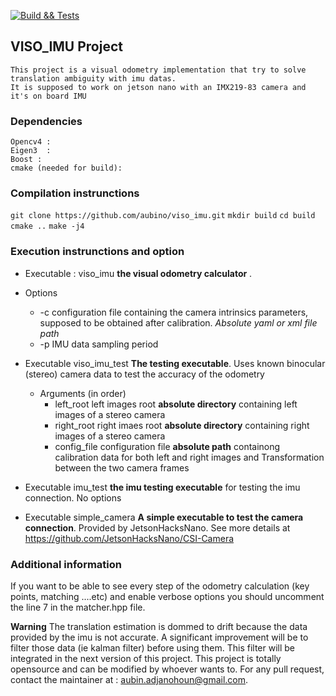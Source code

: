 [![Build && Tests](https://github.com/aubino/viso_imu/actions/workflows/c-cpp.yml/badge.svg)](https://github.com/aubino/viso_imu/actions/workflows/c-cpp.yml)

## VISO_IMU Project
    This project is a visual odometry implementation that try to solve translation ambiguity with imu datas. 
    It is supposed to work on jetson nano with an IMX219-83 camera and it's on board IMU 

### Dependencies 
    Opencv4 : 
    Eigen3  :
    Boost : 
    cmake (needed for build):


### Compilation instrunctions
`git clone https://github.com/aubino/viso_imu.git` 
`mkdir build`
`cd build`  
`cmake ..`
`make -j4`  

### Execution instrunctions and option
- Executable :   viso_imu __the visual odometry calculator__ . 
- Options
    - -c  configuration file containing the camera intrinsics parameters, supposed to be obtained after calibration. *Absolute yaml or xml file path*
    - -p  IMU data sampling period


- Executable  viso_imu_test __The testing executable__. Uses known binocular (stereo) camera data to test the accuracy of the odometry  
    - Arguments  (in order)  
        - left_root  left images root __absolute directory__ containing left images of a stereo camera 
        - right_root  right imaes root __absolute directory__ containing right images of a stereo camera
        - config_file  configuration file __absolute path__ containong calibration data for both left and right images and Transformation between the two camera  frames  

- Executable  imu_test __the imu testing executable__  for testing the imu connection. No options

- Executable  simple_camera __A simple executable to test the camera connection__. Provided by JetsonHacksNano. See more details at https://github.com/JetsonHacksNano/CSI-Camera

### Additional information 
If you want to be able to see every step of the odometry calculation (key points, matching ....etc) and enable verbose options you should uncomment the line 7 in the matcher.hpp file. 

**Warning** 
The translation estimation is dommed to drift because the data provided by the imu is not accurate. A significant improvement will be to filter those data (ie kalman filter) before using them. This filter will be integrated in the next version of this project.
This project is totally opensource and can be modified by whoever wants to. For any pull request, contact the maintainer at : aubin.adjanohoun@gmail.com.
